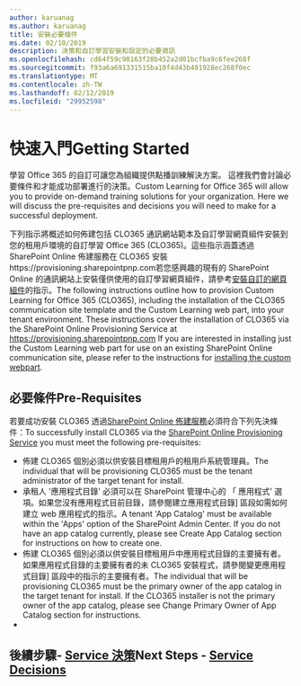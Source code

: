 ```yaml
---
author: karuanag
ms.author: karuanag
title: 安裝必要條件
ms.date: 02/10/2019
description: 決策和自訂學習安裝和設定的必要資訊
ms.openlocfilehash: cd64f59c98163f28b452a2d01bcfba9c6fee268f
ms.sourcegitcommit: f93a6a691331515ba10f4d43b491928ec268f0ec
ms.translationtype: MT
ms.contentlocale: zh-TW
ms.lasthandoff: 02/12/2019
ms.locfileid: "29952598"
---
```

# <a name="getting-started"></a><span data-ttu-id="a65fc-103">快速入門</span><span class="sxs-lookup"><span data-stu-id="a65fc-103">Getting Started</span></span>

<span data-ttu-id="a65fc-p101">學習 Office 365 的自訂可讓您為組織提供點播訓練解決方案。 這裡我們會討論必要條件和才能成功部署進行的決策。</span><span class="sxs-lookup"><span data-stu-id="a65fc-p101">Custom Learning for Office 365 will allow you to provide on-demand training solutions for your organization.  Here we will discuss the pre-requisites and decisions you will need to make for a successful deployment.</span></span>

<span data-ttu-id="a65fc-p102">下列指示將概述如何佈建包括 CLO365 通訊網站範本及自訂學習網頁組件安裝到您的租用戶環境的自訂學習 Office 365 (CLO365)。這些指示涵蓋透過 SharePoint Online 佈建服務在 CLO365 安裝https://provisioning.sharepointpnp.com若您感興趣的現有的 SharePoint Online 的通訊網站上安裝僅供使用的自訂學習網頁組件，請參考[安裝自訂的網頁組件](installwebpart.md)的指示。</span><span class="sxs-lookup"><span data-stu-id="a65fc-p102">The following instructions outline how to provision Custom Learning for Office 365 (CLO365), including the installation of the CLO365 communication site template and the Custom Learning web part, into your tenant environment. These instructions cover the installation of CLO365 via the SharePoint Online Provisioning Service at https://provisioning.sharepointpnp.com    If you are interested in installing just the Custom Learning web part for use on an existing SharePoint Online communication site, please refer to the instructions for [installing the custom webpart](installwebpart.md).</span></span> 

## <a name="pre-requisites"></a><span data-ttu-id="a65fc-108">必要條件</span><span class="sxs-lookup"><span data-stu-id="a65fc-108">Pre-Requisites</span></span>
 
<span data-ttu-id="a65fc-109">若要成功安裝 CLO365 透過[SharePoint Online 佈建服務](https://provisioning.sharepointpnp.com)必須符合下列先決條件：</span><span class="sxs-lookup"><span data-stu-id="a65fc-109">To successfully install CLO365 via the [SharePoint Online Provisioning Service](https://provisioning.sharepointpnp.com) you must meet the following pre-requisites:</span></span> 
 
- <span data-ttu-id="a65fc-110">佈建 CLO365 個別必須以供安裝目標租用戶的租用戶系統管理員。</span><span class="sxs-lookup"><span data-stu-id="a65fc-110">The individual that will be provisioning CLO365 must be the tenant administrator of the target tenant for install.</span></span>  
- <span data-ttu-id="a65fc-p103">承租人 '應用程式目錄' 必須可以在 SharePoint 管理中心的 「 應用程式' 選項。如果您沒有應用程式目前目錄，請參閱建立應用程式目錄] 區段如需如何建立 web 應用程式的指示。</span><span class="sxs-lookup"><span data-stu-id="a65fc-p103">A tenant 'App Catalog' must be available within the 'Apps' option of the SharePoint Admin Center. If you do not have an app catalog currently, please see Create App Catalog section for instructions on how to create one.</span></span>  
- <span data-ttu-id="a65fc-p104">佈建 CLO365 個別必須以供安裝目標租用戶中應用程式目錄的主要擁有者。如果應用程式目錄的主要擁有者的未 CLO365 安裝程式，請參閱變更應用程式目錄] 區段中的指示的主要擁有者。</span><span class="sxs-lookup"><span data-stu-id="a65fc-p104">The individual that will be provisioning CLO365 must be the primary owner of the app catalog in the target tenant for install. If the CLO365 installer is not the primary owner of the app catalog, please see Change Primary Owner of App Catalog section for instructions.</span></span>  
- 
## <a name="next-steps---service-decisionsservicedecisionsmd"></a><span data-ttu-id="a65fc-115">後續步驟- [Service 決策](servicedecisions.md)</span><span class="sxs-lookup"><span data-stu-id="a65fc-115">Next Steps - [Service Decisions](servicedecisions.md)</span></span>
